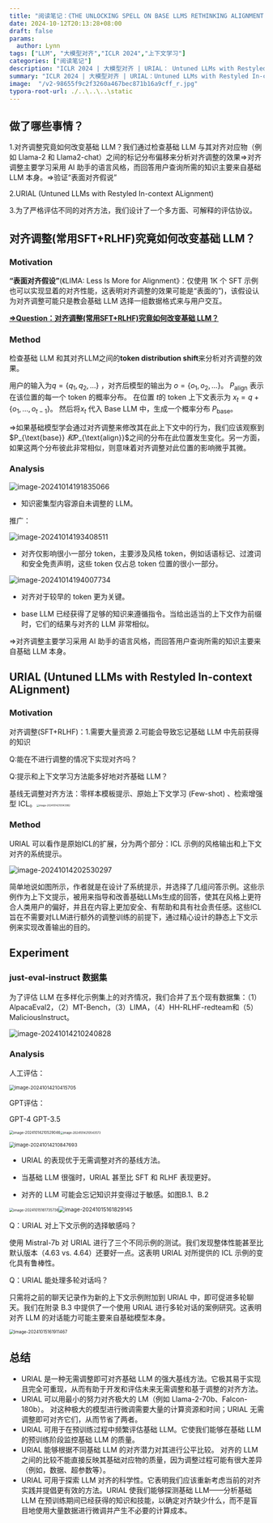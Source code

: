 ```yaml
---
title: "阅读笔记：《THE UNLOCKING SPELL ON BASE LLMS RETHINKING ALIGNMENT VIA IN-CONTEXT LEARNING》"
date: 2024-10-12T20:13:28+08:00
draft: false 
params: 
  author: Lynn
tags: ["LLM", "大模型对齐","ICLR 2024","上下文学习"]
categories: ["阅读笔记"]
description: "ICLR 2024 | 大模型对齐 | URIAL： Untuned LLMs with Restyled In-context ALignment（未调优LLM与重新风格化的上下文对齐）"
summary: "ICLR 2024 | 大模型对齐 | URIAL：Untuned LLMs with Restyled In-context ALignment（未调优LLM与重新风格化的上下文对齐）"
image:  "/v2-98655f9c2f3260a467bec871b16a9cff_r.jpg"
typora-root-url: ./..\..\..\static
---
```




## 做了哪些事情？

1.对齐调整究竟如何改变基础 LLM？我们通过检查基础 LLM 与其对齐对应物（例如 Llama-2 和 Llama2-chat）之间的标记分布偏移来分析对齐调整的效果=>对齐调整主要学习采用 AI 助手的语言风格，而回答用户查询所需的知识主要来自基础 LLM 本身。=>验证“表面对齐假说”

2.URIAL (Untuned LLMs with Restyled In-context ALignment)

3.为了严格评估不同的对齐方法，我们设计了一个多方面、可解释的评估协议。

## 对齐调整(常用SFT+RLHF)究竟如何改变基础 LLM？

### Motivation

**“表面对齐假设”**(《LIMA: Less Is More for Alignment》：仅使用 1K 个 SFT 示例也可以实现显着的对齐性能，这表明对齐调整的效果可能是“表面的”)，该假设认为对齐调整可能只是教会基础 LLM 选择一组数据格式来与用户交互。

**<u>=>Question：对齐调整(常用SFT+RLHF)究竟如何改变基础 LLM？</u>**

### Method

检查基础 LLM 和其对齐LLM之间的**token distribution shift**来分析对齐调整的效果。

用户的输入为$q = \{q_1, q_2, \dots\}$ ，对齐后模型的输出为 $o = \{o_1, o_2, \dots\}$。  $P_{\text{align}}$ 表示在该位置的每一个 token 的概率分布。  在位置 $t$的 token 上下文表示为 $x_t = q + \{o_1, \dots, o_{t-1}\}$。 然后将$x_t$ 代入 Base LLM 中，生成一个概率分布 $P_{\text{base}}$。

=>如果基础模型学会通过对齐调整来修改其在此上下文中的行为，我们应该观察到 $P_{\text{base}} $和$P_{\text{align}}$之间的分布在此位置发生变化。另一方面，如果这两个分布彼此非常相似，则意味着对齐调整对此位置的影响微乎其微。

### Analysis

![image-20241014191835066](/image-20241014191835066.png)

- 知识密集型内容源自未调整的 LLM。


推广：

![image-20241014193408511](/image-20241014193408511.png)

- 对齐仅影响很小一部分 token，主要涉及风格 token，例如话语标记、过渡词和安全免责声明，这些 token 仅占总 token 位置的很小一部分。


![image-20241014194007734](/image-20241014194007734.png)

- 对齐对于较早的 token 更为关键。


- base LLM 已经获得了足够的知识来遵循指令。当给出适当的上下文作为前缀时，它们的结果与对齐的 LLM 非常相似。


=>对齐调整主要学习采用 AI 助手的语言风格，而回答用户查询所需的知识主要来自基础 LLM 本身。

## URIAL  (Untuned LLMs with Restyled In-context ALignment)

### Motivation

对齐调整(SFT+RLHF)：1.需要大量资源 2.可能会导致忘记基础 LLM 中先前获得的知识

Q:能在不进行调整的情况下实现对齐吗？

Q:提示和上下文学习方法能多好地对齐基础 LLM？

基线无调整对齐方法：零样本模板提示、原始上下文学习 (Few-shot) 、检索增强型 ICL。<img src="/image-20241014210043982.png" alt="image-20241014210043982" style="zoom:33%;" />

### Method

URIAL 可以看作是原始ICL的扩展，分为两个部分：ICL 示例的风格输出和上下文对齐的系统提示。

![image-20241014202530297](/image-20241014202530297.png)

简单地说如图所示，作者就是在设计了系统提示，并选择了几组问答示例。这些示例作为上下文提示，被用来指导和改善基础LLMs生成的回答，使其在风格上更符合人类用户的偏好，并且在内容上更加安全、有帮助和具有社会责任感。这些ICL旨在不需要对LLM进行额外的调整训练的前提下，通过精心设计的静态上下文示例来实现改善输出的目的。

## Experiment

### just-eval-instruct 数据集

为了评估 LLM 在多样化示例集上的对齐情况，我们合并了五个现有数据集：（1）AlpacaEval2，（2）MT-Bench，（3）LIMA，（4）HH-RLHF-redteam和（5）MaliciousInstruct。

![image-20241014210240828](/image-20241014210240828.png)

### Analysis

人工评估：

<img src="/image-20241014210415705.png" alt="image-20241014210415705" style="zoom: 67%;" />

GPT评估：

GPT-4                                                                                         GPT-3.5

<img src="/image-20241014210529046.png" alt="image-20241014210529046" style="zoom:50%;" /><img src="/image-20241014210543573.png" alt="image-20241014210543573" style="zoom: 40%;" />

<img src="/image-20241014210847693.png" alt="image-20241014210847693" style="zoom:67%;" />

- URIAL 的表现优于无需调整对齐的基线方法。

- 当基础 LLM 很强时，URIAL 甚至比 SFT 和 RLHF 表现更好。

- 对齐的 LLM 可能会忘记知识并变得过于敏感。如图B.1、B.2

<img src="/image-20241015161735736.png" alt="image-20241015161735736" style="zoom: 50%;" /><img src="/image-20241015161829145.png" alt="image-20241015161829145" style="zoom:75%;" />

Q：URIAL 对上下文示例的选择敏感吗？

使用 Mistral-7b 对 URIAL 进行了三个不同示例的测试。我们发现整体性能甚至比默认版本（4.63 vs. 4.64）还要好一点。这表明 URIAL 对所提供的 ICL 示例的变化具有鲁棒性。

Q：URIAL 能处理多轮对话吗？

只需将之前的聊天记录作为新的上下文示例附加到 URIAL 中，即可促进多轮聊天。我们在附录 B.3 中提供了一个使用 URIAL 进行多轮对话的案例研究。这表明对齐 LLM 的对话能力可能主要来自基础模型本身。

<img src="/image-20241015161911467.png" alt="image-20241015161911467" style="zoom:60%;" />

## 总结

-  URIAL 是一种无需调整即可对齐基础 LLM 的强大基线方法。它极其易于实现且完全可重现，从而有助于开发和评估未来无需调整和基于调整的对齐方法。
-  URIAL 可以用最小的努力对齐极大的 LM（例如 Llama-2-70b、Falcon-180b）。 对这种极大的模型进行微调需要大量的计算资源和时间；URIAL 无需调整即可对齐它们，从而节省了两者。
-  URIAL 可用于在预训练过程中频繁评估基础 LLM。它使我们能够在基础 LLM 的预训练阶段监控基础 LLM 的质量。 
-  URIAL 能够根据不同基础 LLM 的对齐潜力对其进行公平比较。 对齐的 LLM 之间的比较不能直接反映其基础对应物的质量，因为调整过程可能有很大差异（例如，数据、超参数等）。
-  URIAL 可用于探索 LLM 对齐的科学性。它表明我们应该重新考虑当前的对齐实践并提倡更有效的方法。URIAL 使我们能够探测基础 LLM——分析基础 LLM 在预训练期间已经获得的知识和技能，以确定对齐缺少什么，而不是盲目地使用大量数据进行微调并产生不必要的计算成本。
